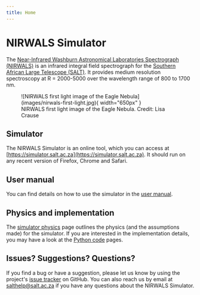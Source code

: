 ```yaml
---
title: Home
---
```


# NIRWALS Simulator

The [Near-Infrared Washburn Astronomical Laboratories Spectrograph (NIRWALS)](https://astronomers.salt.ac.za/instruments/nir/) is an infrared integral field spectrograph for the [Southern African Large Telescope (SALT)](https://www.salt.ac.za/). It provides medium resolution spectroscopy at R = 2000-5000 over the wavelength range of 800 to 1700 nm.

<figure markdown>
  ![NIRWALS first light image of the Eagle Nebula](images/nirwals-first-light.jpg){ width="650px" }
  <figcaption>NIRWALS first light image of the Eagle Nebula. Credit: Lisa Crause</figcaption>
</figure>

## Simulator

The NIRWALS Simulator is an online tool, which you can access at [https://simulator.salt.ac.za](https://simulator.salt.ac.za). It should run on any recent version of Firefox, Chrome and Safari.

## User manual

You can find details on how to use the simulator in the [user manual](user-manual.md).

## Physics and implementation

The [simulator physics](simulator-physics.md) page outlines the physics (and the assumptions made) for the simulator. If you are interested in the implementation details, you may have a look at the [Python code](python-code/index.md) pages.

## Issues? Suggestions? Questions?

If you find a bug or have a suggestion, please let us know by using the project's [issue tracker](https://github.com/saltastroops/nir-simulator/issues) on GitHub. You can also reach us by email at [salthelp@salt.ac.za](mailto:salthelp@salt.ac.za) if you have any questions about the NIRWALS Simulator.
